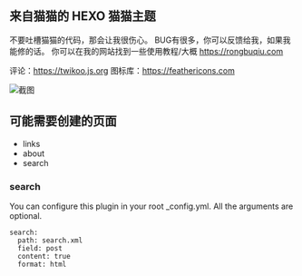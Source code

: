 ## 来自猫猫的 HEXO 猫猫主题

不要吐槽猫猫的代码，那会让我很伤心。
BUG有很多，你可以反馈给我，如果我能修的话。
你可以在我的网站找到一些使用教程/大概
https://rongbuqiu.com


评论：https://twikoo.js.org
图标库：https://feathericons.com


![截图](https://p.pstatp.com/origin/pgc-image/c603966725fb483c8e2552cea6d34590)

## 可能需要创建的页面
 - links
 - about
 - search
### search

You can configure this plugin in your root _config.yml. All the arguments are optional.

```
search:
  path: search.xml
  field: post
  content: true
  format: html
```